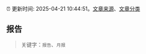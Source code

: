 :alarm_clock: 更新时间: 2025-04-21 10:44:51。[文章来源](/README.md)、[文章分类](/TAGS.md)

## 报告


> 关键字：`报告`、`月报`



